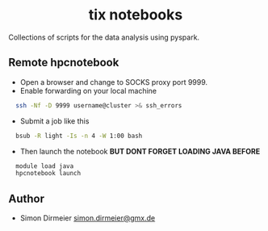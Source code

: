 <h1 align="center"> tix notebooks </h1>

Collections of scripts for the data analysis using pyspark.

## Remote hpcnotebook

* Open a browser and change to SOCKS proxy port 9999.
* Enable forwarding on your local machine

```sh
  ssh -Nf -D 9999 username@cluster >& ssh_errors
```

* Submit a job like this

```sh
  bsub -R light -Is -n 4 -W 1:00 bash
```

* Then launch the notebook **BUT DONT FORGET LOADING JAVA BEFORE**

```sh
  module load java
  hpcnotebook launch
```

## Author

* Simon Dirmeier <a href="mailto:simon.dirmeier@gmx.de">simon.dirmeier@gmx.de</a>

